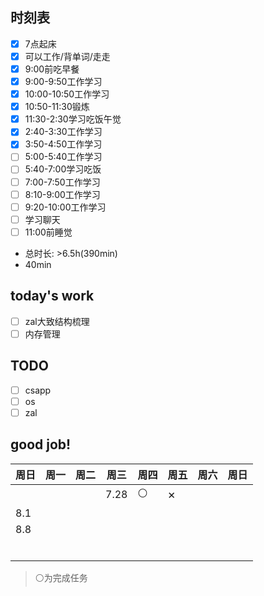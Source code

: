 ## 时刻表
- [x] 7点起床
- [x] 可以工作/背单词/走走
- [x] 9:00前吃早餐
- [x] 9:00-9:50工作学习
- [x] 10:00-10:50工作学习
- [x] 10:50-11:30锻炼
- [x] 11:30-2:30学习吃饭午觉
- [x] 2:40-3:30工作学习
- [x] 3:50-4:50工作学习
- [ ] 5:00-5:40工作学习
- [ ] 5:40-7:00学习吃饭
- [ ] 7:00-7:50工作学习
- [ ] 8:10-9:00工作学习
- [ ] 9:20-10:00工作学习
- [ ] 学习聊天
- [ ] 11:00前睡觉
- 总时长: >6.5h(390min)
- 40min

## today's work
- [ ] zal大致结构梳理
- [ ] 内存管理

## TODO
- [ ] csapp
- [ ] os
- [ ] zal

## good job!
| 周日 | 周一 | 周二 | 周三 | 周四 | 周五         | 周六 | 周日 |
| ---- | ---- | ---- | ---- | ---- | ------------ | ---- | ---- |
|      |      |      | 7.28 | ⚪    | <big>×</big> |      |      |
| 8.1  |      |      |      |      |              |      |      |
| 8.8  |      |      |      |      |              |      |      |
|      |      |      |      |      |              |      |      |
|      |      |      |      |      |              |      |      |
|      |      |      |      |      |              |      |      |
|      |      |      |      |      |              |      |      |
|      |      |      |      |      |              |      |      |
|      |      |      |      |      |              |      |      |

> ⚪为完成任务
